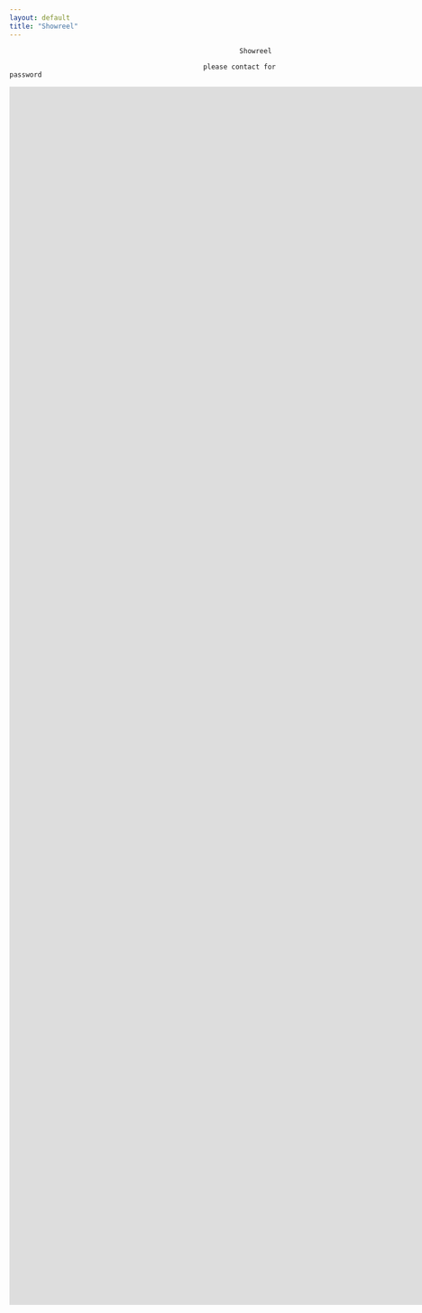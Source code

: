 ```yaml
---
layout: default
title: "Showreel"
---
```


                                                             Showreel
                                                             
                                                    please contact for password


<p align="center">
<iframe src="https://player.vimeo.com/video/753941676?h=e0cb67603f&amp;badge=0&amp;autopause=0&amp;player_id=0&amp;app_id=58479" width="3840" height="2160" frameborder="0" allow="autoplay; fullscreen; picture-in-picture" allowfullscreen title="Owen Reiser - Showreel"></iframe>                                   
</p>
